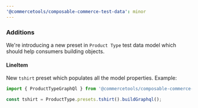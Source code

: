 ```yaml
---
'@commercetools/composable-commerce-test-data': minor
---
```


### Additions

We're introducing a new preset in `Product Type` test data model which should help consumers building objects.

#### LineItem

New `tshirt` preset which populates all the model properties.
Example:

```ts
import { ProductTypeGraphQl } from '@commercetools/composable-commerce-test-data/product-type';

const tshirt = ProductType.presets.tshirt().buildGraphql();
```
